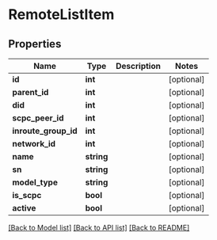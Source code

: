 # RemoteListItem

## Properties
Name | Type | Description | Notes
------------ | ------------- | ------------- | -------------
**id** | **int** |  | [optional] 
**parent_id** | **int** |  | [optional] 
**did** | **int** |  | [optional] 
**scpc_peer_id** | **int** |  | [optional] 
**inroute_group_id** | **int** |  | [optional] 
**network_id** | **int** |  | [optional] 
**name** | **string** |  | [optional] 
**sn** | **string** |  | [optional] 
**model_type** | **string** |  | [optional] 
**is_scpc** | **bool** |  | [optional] 
**active** | **bool** |  | [optional] 

[[Back to Model list]](../README.md#documentation-for-models) [[Back to API list]](../README.md#documentation-for-api-endpoints) [[Back to README]](../README.md)



